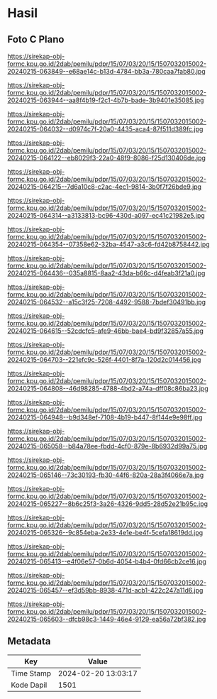 # Hasil

## Foto C Plano

https://sirekap-obj-formc.kpu.go.id/2dab/pemilu/pdpr/15/07/03/20/15/1507032015002-20240215-063849--e68ae14c-b13d-4784-bb3a-780caa7fab80.jpg

https://sirekap-obj-formc.kpu.go.id/2dab/pemilu/pdpr/15/07/03/20/15/1507032015002-20240215-063944--aa8f4b19-f2c1-4b7b-bade-3b9401e35085.jpg

https://sirekap-obj-formc.kpu.go.id/2dab/pemilu/pdpr/15/07/03/20/15/1507032015002-20240215-064032--d0974c7f-20a0-4435-aca4-87f511d389fc.jpg

https://sirekap-obj-formc.kpu.go.id/2dab/pemilu/pdpr/15/07/03/20/15/1507032015002-20240215-064122--eb8029f3-22a0-48f9-8086-f25d130406de.jpg

https://sirekap-obj-formc.kpu.go.id/2dab/pemilu/pdpr/15/07/03/20/15/1507032015002-20240215-064215--7d6a10c8-c2ac-4ec1-9814-3b0f7f26bde9.jpg

https://sirekap-obj-formc.kpu.go.id/2dab/pemilu/pdpr/15/07/03/20/15/1507032015002-20240215-064314--a3133813-bc96-430d-a097-ec41c21982e5.jpg

https://sirekap-obj-formc.kpu.go.id/2dab/pemilu/pdpr/15/07/03/20/15/1507032015002-20240215-064354--07358e62-32ba-4547-a3c6-fd42b8758442.jpg

https://sirekap-obj-formc.kpu.go.id/2dab/pemilu/pdpr/15/07/03/20/15/1507032015002-20240215-064436--035a8815-8aa2-43da-b66c-d4feab3f21a0.jpg

https://sirekap-obj-formc.kpu.go.id/2dab/pemilu/pdpr/15/07/03/20/15/1507032015002-20240215-064532--a15c3f25-7208-4492-9588-7bdef30491bb.jpg

https://sirekap-obj-formc.kpu.go.id/2dab/pemilu/pdpr/15/07/03/20/15/1507032015002-20240215-064615--52cdcfc5-afe9-46bb-bae4-bd9f32857a55.jpg

https://sirekap-obj-formc.kpu.go.id/2dab/pemilu/pdpr/15/07/03/20/15/1507032015002-20240215-064703--221efc9c-526f-4401-8f7a-120d2c014456.jpg

https://sirekap-obj-formc.kpu.go.id/2dab/pemilu/pdpr/15/07/03/20/15/1507032015002-20240215-064808--46d98285-4788-4bd2-a74a-dff08c86ba23.jpg

https://sirekap-obj-formc.kpu.go.id/2dab/pemilu/pdpr/15/07/03/20/15/1507032015002-20240215-064948--b9d348ef-7108-4b19-b447-8f144e9e98ff.jpg

https://sirekap-obj-formc.kpu.go.id/2dab/pemilu/pdpr/15/07/03/20/15/1507032015002-20240215-065058--b84a78ee-fbdd-4cf0-879e-8b6932d99a75.jpg

https://sirekap-obj-formc.kpu.go.id/2dab/pemilu/pdpr/15/07/03/20/15/1507032015002-20240215-065146--73c30193-fb30-44f6-820a-28a3f4066e7a.jpg

https://sirekap-obj-formc.kpu.go.id/2dab/pemilu/pdpr/15/07/03/20/15/1507032015002-20240215-065227--8b6c25f3-3a26-4326-9dd5-28d52e21b95c.jpg

https://sirekap-obj-formc.kpu.go.id/2dab/pemilu/pdpr/15/07/03/20/15/1507032015002-20240215-065326--9c854eba-2e33-4e1e-be4f-5cefa18619dd.jpg

https://sirekap-obj-formc.kpu.go.id/2dab/pemilu/pdpr/15/07/03/20/15/1507032015002-20240215-065413--e4f06e57-0b6d-4054-b4b4-0fd66cb2ce16.jpg

https://sirekap-obj-formc.kpu.go.id/2dab/pemilu/pdpr/15/07/03/20/15/1507032015002-20240215-065457--ef3d59bb-8938-471d-acb1-422c247a11d6.jpg

https://sirekap-obj-formc.kpu.go.id/2dab/pemilu/pdpr/15/07/03/20/15/1507032015002-20240215-065603--dfcb98c3-1449-46e4-9129-ea56a72bf382.jpg


## Metadata

| Key        | Value               |
| ---------- | ------------------- |
| Time Stamp | 2024-02-20 13:03:17 |
| Kode Dapil | 1501                |




